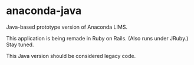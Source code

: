 anaconda-java
=============

Java-based prototype version of Anaconda LIMS.

This application is being remade in Ruby on Rails. (Also runs under JRuby.) Stay tuned.

This Java version should be considered legacy code.